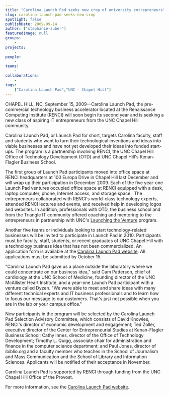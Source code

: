 ```yaml
---
title: "Carolina Launch Pad seeks new crop of university entrepreneurs"
slug: carolina-launch-pad-seeks-new-crop
spotlight: false
publishDate: 2009-09-14
author: ["stephanie-suber"]
featuredImage: null
groups:
    - 
projects:
    - 
people:
    - 
teams: 
    - 
collaborations:
    - 
tags:
    ["Carolina Launch Pad","UNC - Chapel Hill"]
---
```

CHAPEL HILL, NC, September 15, 2009—Carolina Launch Pad, the pre-commercial technology business accelerator located at the Renaissance Computing Institute (RENCI) will soon begin its second year and is seeking a new class of aspiring IT entrepreneurs from the UNC Chapel Hill community. 

Carolina Launch Pad, or Launch Pad for short, targets Carolina faculty, staff and students who want to turn their technological inventions and ideas into viable businesses and have not yet developed their ideas into funded start-ups. The program is a partnership involving RENCI, the UNC Chapel Hill Office of Technology Development (OTD) and UNC Chapel Hill's Kenan-Flagler Business School.

The first group of Launch Pad participants moved into office space at RENCI headquarters at 100 Europa Drive in Chapel Hill last December and will wrap up their participation in December 2009. Each of the five year-one Launch Pad ventures occupied office space at RENCI equipped with a desk, laptop computer, phone, Internet access, and storage space.  The entrepreneurs collaborated with RENCI's world-class technology experts, attended RENCI lectures and events, and received help in developing logos and websites. In addition, professionals with OTD, the business school and from the Triangle IT community offered coaching and mentoring to the entrepreneurs in partnership with UNC's <a href="http://www.kenan-flagler.unc.edu/Programs/MBA/concentration/entrepreneurial/launch.cfm">Launching the Venture</a> program.

Another five teams or individuals looking to start technology-related businesses will be invited to participate in Launch Pad in 2010. Participants must be faculty, staff, students, or recent graduates of UNC Chapel Hill with a technology business idea that has not been commercialized. An application form is available at the <a href="http://www.carolinalaunchpad.org">Carolina Launch Pad website</a>. All applications must be submitted by October 15.

"Carolina Launch Pad gave us a place outside the laboratory where we could concentrate on our business idea," said Cam Patterson, chief of cardiology at the UNC School of Medicine, founding director of the UNC McAllister Heart Institute, and a year-one Launch Pad participant with a venture called Dyzen. "We were able to meet and share ideas with many different technical experts and IT business professionals and to learn how to focus our message to our customers. That's just not possible when you are in the lab or your campus office."

New participants in the program will be selected by the Carolina Launch Pad Selection Advisory Committee, which consists of David Knowles, RENCI's director of economic development and engagement; Ted Zoller, executive director of the Center for Entrepreneurial Studies at Kenan-Flagler Business School; Cathy Innes, director of the Office of Technology Development; Timothy L. Quigg, associate chair for administration and finance in the computer science department; and Paul Jones, director of ibiblio.org and a faculty member who teaches in the School of Journalism and Mass Communication and the School of Library and Information Sciences. Applicants will be notified of their acceptance in November.

Carolina Launch Pad is supported by RENCI through funding from the UNC Chapel Hill Office of the Provost.

For more information, see the <a href="http://www.carolinalaunchpad.org">Carolina Launch Pad website</a>.
